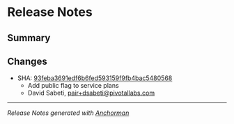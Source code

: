 # Release Notes

## Summary

## Changes

* SHA: [93feba3691edf6b6fed593159f9fb4bac5480568](git@github.com:cloudfoundry/cfou/commit/93feba3691edf6b6fed593159f9fb4bac5480568)
    * Add public flag to service plans
    * David Sabeti, pair+dsabeti@pivotallabs.com


------

_Release Notes generated with [Anchorman](http://github.com/infews/anchorman)_